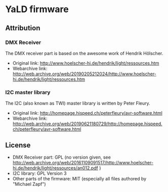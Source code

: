 YaLD firmware
=============

Attribution
-----------

### DMX Receiver

The DMX receiver part is based on the awesome work of Hendrik Hölscher.

* Original link: http://www.hoelscher-hi.de/hendrik/light/ressources.htm
* Webarchive link: http://web.archive.org/web/20190205212024/http://www.hoelscher-hi.de/hendrik/light/ressources.htm


### I2C master library

The I2C (also known as TWI) master library is written by Peter Fleury.

* Original link: http://homepage.hispeed.ch/peterfleury/avr-software.html
* Webarchive link: http://web.archive.org/web/20190621180729/http://homepage.hispeed.ch/peterfleury/avr-software.html


License
-------

* DMX Receiver part: GPL (no version given, see http://web.archive.org/web/20161109091517/http://www.hoelscher-hi.de/hendrik/light/ressources/an012.pdf )
* I2C library: GPL Version 3
* Other parts of the firmware: MIT
  (especially all files authored by "Michael Zapf")
